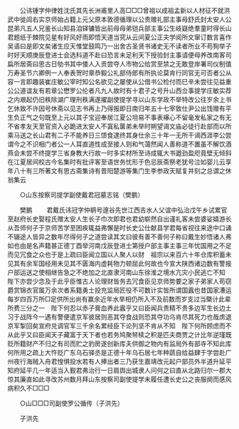 <!-- { "loadSidebar": true } -->
　　公讳锺字仲律姓沈氏其先长洲甫里人高□□□曾祖以成祖孟新以人材征不就洪武中徙闾右实京师始占籍上元父原本敦德循理以公贵赠礼部主事母舒氏封太安人公昆弟凡五人兄鉴长山知县洎铎镛皆出前母母弟铠兵部主事公生岐嶷绝羣童时得长山君题纸于棘院见星有好风好雨即悟天道当究从云间夏公正夫学阅所文窜订数言喜作吴语曰是即文矣诸生应天惟堂鼓鸣乃一出舍古圣贤书诸史无不读者所业不苟狥举子时好天顺庚辰登进士会选科道不赴曰恐言未足利天下授验封主事请便母养改南客司扁所居斋曰思古日劬书其中倭人入贡尝夺人市物公给赏至禁之无敢登岸署司仪制值　万寿圣节六卿例一人奉表贺时章恭毅公礼部侍郎有所执论莫肯行同官无可否者公从容一言即趣装崔庄敏公宰时知公名欲见之屡使从公借书公检付而巳辛未尝往见益重公公道谊友有若章公懋罗公伦者凡九人故时有十君子之号升山西佥事提学庄敏实荐之内艰起仍旧秩除湖广理刑秩满遂擢副使提学寻以山东学政不举特改公往岁余上书乞休致不许因号休斋以见志书再上乃得报即日南归年五十七宰致仕尹公出饯赠有平生负正气之句既至上元以其子宝迎奉居江夏公坦易不事表襮心不留毫发私家之有无不省孝友天至官资入必跪进太安人不寘私箧弟未举时朔望谒文庙必徒行赴部而以所乘马送之长山君有二子不能养日三馈食逮终其身仕余三十年一无所干谒西涯李公尝谓今之不识相门者公一人耳直道性成至接人则和气蔼然闻人善称道不置虽不解饮酒燕会未尝不终提学三省身教大行故一时多实材所至诗成辄大书遒劲盈咫竟壁无倾斜在江夏居间校古今名集时有批评客至语世务忧形于色忌辰斋祭老犹号泣如婴儿云享年八十有三所著文有思古斋集诗有晋阳楚游等集门生李参政天赋复并刻之总谓之休翁集云 

　　○山东按察司提学副使戴君冠墓志铭（樊鹏） 

　　樊鹏 
　　君戴氏讳冠字仲鹖号邃谷先世江西吉水人父谊中弘治戊午乡试累官至赵府长史娶程氏赠太安人生长子巾次即君也君幼崭然自出谨礼客未尝婆娑嬉游长从吾师何子于京师苦学至困疾辄益弗懈是时长史公仕献县学君每省视往来途中口诵不辍途人皆异之数年尽得何子之道尝读其文曰彼有善不善何子称曰戴生妙悟诸人弗如也由是名声籍甚正德丁酉举河南戊辰登进士第授户部主事主事三年忧国用之不足而见冗食之众也于是上疏曰臣闻立国以人聚人以财　祖宗以来百六十年仓库积蓄未见其有余军国经用未见其不匮海内虚耗物力顿屈此何故也今宣大陕西诸边数有警报户部运送之使相继告急之不绝加之北直隶河南山东徐淮之境水亢灾小民逃亡不知　陛下亦尝少念及于此乎臣惟古人论理财皆务去冗食臣见京师势要之家子弟家人苟窃爵赏锦衣官属万余次者系籍勇士投充监局匠役不可数计实皆所谓国蠧也昔国家漕运每岁四百万所□足供所出尚有赢余近年水旱相仍所入不及前数而岁支过当槩计此辈所费三分之一　陛下何忍以赤子膏血养此蠧乎又曰臣闻兵贵精不贵多边军生长边土习于战阵今一遇有警便遣京军彼居则恶其夺食战则恐其夺功乌肯尽其死力也哉虏退京军掣回矣宣府兑调官军三千余名累经臣下论列坚不肯从不知　陛下何所顾虑而不从此乎又曰臣闻天子藏富于天下者也若务鸠聚帑椟之积是匹夫商贾之计比年逆瑾既贬所籍财产不归之有司而贮之豹房遂创新库夫供御之物内有监局外有部寺不知此库何所用之疏上大忤贬广东乌石驿丞是正德十年乌石居七年种蔬自给益肆于学尝赴广州夜行海贼入舟君惶惧投水若有人捧出者三乃获生嘉靖改元起户部员外半道升延平知府延平几一年适当入觐君弗治行一日肩舆出城隶人问何之曰直从北路归尔一郡大惊其廉直如此寻改苏州数月拜山东按察司副使提学未履任遭长史公之丧服阕而感风病积久不□□□ 

　　○山□□□司副使罗公循传（子洪先） 

　　子洪先 
